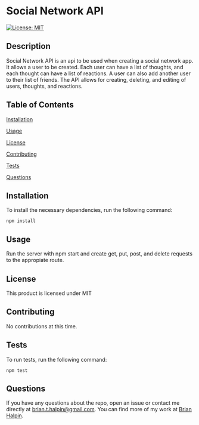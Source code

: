 # Social Network API
[![License: MIT](https://img.shields.io/badge/License-MIT-yellow.svg)](https://opensource.org/licenses/MIT)

## Description
Social Network API is an api to be used when creating a social network app.  It allows a user to be created.  Each user can have a list of thoughts, and each thought can have a list of reactions.  A user can also add another user to their list of friends.  The API allows for creating, deleting, and editing of users, thoughts, and reactions.

## Table of Contents

[Installation](#installation)

[Usage](#usage)

[License](#license)

[Contributing](#contributing)

[Tests](#tests)

[Questions](#questions)

## Installation
To install the necessary dependencies, run the following command:

    npm install

## Usage
Run the server with npm start and create get, put, post, and delete requests to the appropiate route.

## License
This product is licensed under MIT

## Contributing
No contributions at this time.

## Tests
To run tests, run the following command:

    npm test

## Questions
If you have any questions about the repo, open an issue or contact me directly at <brian.t.halpin@gmail.com>. You can find more
    of my work at [Brian Halpin](https://github.com/bthalpin).

